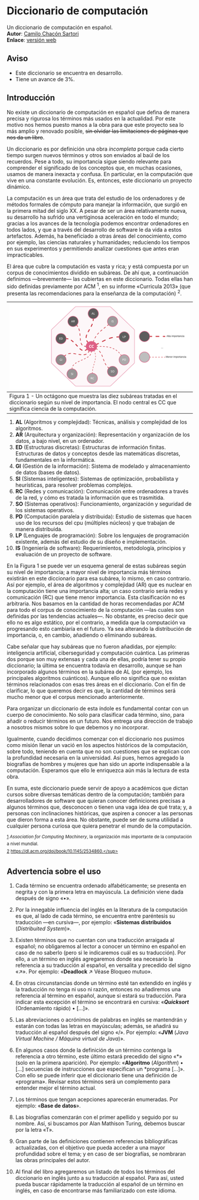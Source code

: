 # Diccionario de computación  

Un diccionario de computación en español.  
**Autor**: [Camilo Chacón Sartori](https://camilochs.github.io/web/)  
**Enlace**: [versión web](https://camilochs.github.io/diccionario-computacion/)

## Aviso  
* Este diccionario se encuentra en desarrollo.
* Tiene un avance de  3%.  

## Introducción  
    
No existe un diccionario de computación en español que defina de manera precisa y rigurosa los términos más usados en la actualidad. Por este motivo nos hemos puesto manos a la obra para que este proyecto sea lo más amplio y renovado posible, ~~sin olvidar las limitaciones de páginas que nos da un libro~~.  

Un diccionario es por definición una obra *incompleta* porque cada cierto tiempo surgen nuevos términos y otros son enviados al baúl de los recuerdos. Pese a todo, su importancia sigue siendo relevante para comprender el significado de los conceptos que, en muchas ocasiones, usamos de manera inexacta y confusa. En particular, en la computación que vive en una constante evolución. Es, entonces, este diccionario un proyecto dinámico.  

La computación es un área que trata del estudio de los ordenadores y de métodos formales de cómputo para manejar la información, que surgió en la primera mitad del siglo XX. A pesar de ser un área relativamente nueva, su desarrollo ha sufrido una vertiginosa aceleración en todo el mundo; gracias a los avances de la tecnología podemos encontrar ordenadores en todos lados, y que a través del desarrollo de software le da vida a estos artefactos. Además, ha beneficiado a otras áreas del conocimiento, como por ejemplo, las ciencias naturales y humanidades; reduciendo los tiempos en sus experimentos y permitiendo analizar cuestiones que antes eran impracticables.  

El área que cubre la computación es vasta y rica; y está compuesta por un corpus de conocimientos dividido en subáreas. De ahí que, a continuación definimos —brevemente— las cubiertas en este diccionario. Todas ellas han sido definidas previamente por ACM <sup><a name="acm">1</a></sup>, en su informe «Curricula 2013» (que presenta las recomendaciones para la enseñanza de la computación) <sup><a name="acm_curricula">2</a></sup>.  

  | ![Blank diagram.png](./assets/Blank_diagram_1658865364792_0.png) |
  |---|
  | Figura 1 - Un octágono que muestra las diez subáreas tratadas en el diccionario según su nivel de importancia. El nodo central es CC que significa ciencia de la computación. |
1. **AL** (Algoritmos y complejidad): Técnicas, análisis y complejidad de los algoritmos.  
2. **AR** (Arquitectura y organización): Representación y organización de los datos, a bajo nivel, en un ordenador.  
3. **ED** (Estructuras discretas): Estructuras de información finitas. Estructuras de datos y conceptos desde las matemáticas discretas, fundamentales en la informática.  
4. **GI** (Gestión de la información): Sistema de modelado y almacenamiento de datos (bases de datos).  
5. **SI** (Sistemas inteligentes): Sistemas de optimización, probabilista y heurísticas, para resolver problemas complejos.  
6. **RC** (Redes y comunicación): Comunicación entre ordenadores a través de la red, y cómo es tratada la información que es trasmitida.  
7. **SO** (Sistemas operativos): Funcionamiento, organización y seguridad de los sistemas operativos.  
8. **PD** (Computación paralela y distribuida): Estudio de sistemas que hacen uso de los recursos del cpu (múltiples núcleos) y que trabajan de manera distribuida.  
9. **LP** (Lenguajes de programación): Sobre los lenguajes de programación existente, además del estudio de su diseño e implementación.  
10. **IS** (Ingeniería de software): Requerimientos, metodología, principios y evaluación de un proyecto de software.  
 
En la Figura 1 se puede ver un esquema general de estas subáreas según su nivel de importancia; a mayor nivel de importancia más términos existirán en este diccionario para esa subárea, lo mismo, en caso contrario. Así por ejemplo, el área de algoritmos y complejidad (AR) que es nuclear en la computación tiene una importancia alta; un caso contrario sería redes y comunicación (RC) que tiene menor importancia. Esta clasificación no es arbitraria. Nos basamos en la cantidad de horas recomendadas por ACM para todo el corpus de conocimiento de la computación —las cuales son definidas por las tendencias actuales—. No obstante, es preciso decir que ello no es algo estático, por el contrario, a medida que la computación va progresando esto cambiaría en el futuro. Ya sea alterando la distribución de importancia, o, en cambio, añadiendo o eliminando subáreas.  

Cabe señalar que hay subáreas que no fueron añadidas, por ejemplo: inteligencia artificial, ciberseguridad y computación cuántica. Las primeras dos porque son muy extensas y cada una de ellas, podría tener su propio diccionario; la última se encuentra todavía en desarrollo, aunque se han incorporado algunos términos en la subárea de AL (por ejemplo, los principales algoritmos cuánticos). Aunque ello no significa que no existan términos relacionados con esas tres áreas en el diccionario. Con el fin de clarificar, lo que queremos decir es que, la cantidad de términos será mucho menor que el corpus mencionado anteriormente.  

Para organizar un diccionario de esta índole es fundamental contar con un cuerpo de conocimiento. No solo para clasificar cada término, sino, para añadir o reducir términos en un futuro. Nos entrega una dirección de trabajo a nosotros mismos sobre lo que debemos y no incorporar.  

Igualmente, cuando decidimos comenzar con el diccionario nos pusimos como misión llenar un vació en los aspectos históricos de la computación, sobre todo, teniendo en cuenta que no son cuestiones que se explican con la profundidad necesaria en la universidad. Así pues, hemos agregado la biografías de hombres y mujeres que han sido un aporte indispensable a la computación. Esperamos que ello le enriquezca aún más la lectura de esta obra.  

En suma, este diccionario puede servir de apoyo a académicos que dictan cursos sobre diversas temáticas dentro de la computación; también para desarrolladores de software que quieran conocer definiciones precisas a algunos términos que, desconocen o tienen una vaga idea de qué trata; y, a personas con inclinaciones históricas, que aspiren a conocer a las personas que dieron forma a esta área. No obstante, puede ser de suma utilidad a cualquier persona curiosa que quiera penetrar el mundo de la computación.  


<sup>[1](#acm)  _Association for Computing Machinery_, la organización más importante de la computación a nivel mundial.</sup>
</br>
<sup>[2](#acm_curricua)  https://dl.acm.org/doi/book/10.1145/2534860.</sup>


## Advertencia sobre el uso  

1. Cada término se encuentra ordenado alfabéticamente; se presenta en negrita y con la primera letra en mayúscula. La definición viene dada después de signo «•».  

2. Por la innegable influencia del inglés en la literatura de la computación es que, al lado de cada término, se encuentra entre paréntesis su traducción —en cursiva—, por ejemplo: «**Sistemas distribuidos** (*Distribuited System*)». 

3. Existen términos que no cuentan con una traducción arraigada al español; no obligaremos al lector a conocer un término en español en caso de no saberlo (pero si le indicaremos cuál es su traducción). Por ello, a un término en inglés agregaremos donde sea necesario la referencia a su traducción al español, en versalita y precedido del signo «$\nearrow$». Por ejemplo: «**Deadlock** $\nearrow$ Véase Bloqueo mutuo».  

4. En otras circunstancias donde un término esté tan extendido en inglés y la traducción no tenga ni uso ni razón, entonces no añadiremos una referencia al término en español, aunque si estará su traducción. Para indicar esta excepción el término se encontrará en cursiva: «**_Quicksort_** (Ordenamiento rápido) • [...]».

5. Las abreviaciones o acrónimos de palabras en inglés se mantendrán y estarán con todas las letras en mayúsculas; además, se añadirá su traducción al español después del signo «/». Por ejemplo: «**JVM** (*Java Virtual Machine / Máquina virtual de Java*)».

6. En algunos casos donde la definición de un término contenga la referencia a otro término, este último estará precedido del signo «*» (solo en la primera aparición). Por ejemplo: «**Algoritmo** (*Algorithm*) • [...] secuencias de instrucciones que especifican un *programa [...]». Con ello se puede inferir que el diccionario tiene una definición de «programa». Revisar estos términos será un complemento para entender mejor el término actual. 

7. Los términos que tengan acepciones aparecerán enumeradas. Por ejemplo: «**Base de datos**».

8. Las biografías comenzarán con el primer apellido y seguido por su nombre. Así, si buscamos por Alan Mathison Turing, debemos buscar por la letra «T».

9. Gran parte de las definiciones contienen referencias bibliográficas actualizadas, con el objetivo que pueda acceder a una mayor profundidad sobre el tema; y en caso de ser biografías, se nombraran las obras principales del autor.  

10. Al final del libro agregaremos un listado de todos los términos del diccionario en inglés junto a su traducción al español. Para así, usted pueda buscar rápidamente la traducción al español de un término en inglés, en caso de encontrarse más familiarizado con este idioma.
